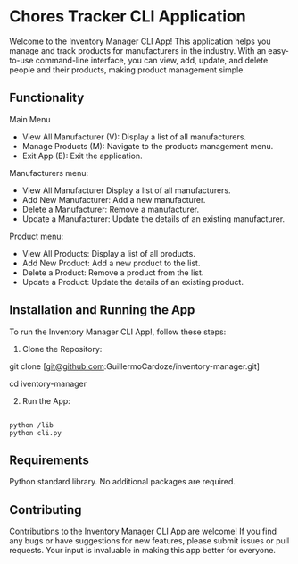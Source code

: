 # Chores Tracker CLI Application

Welcome to the Inventory Manager CLI App! This application helps you manage and track products for manufacturers in the industry. With an easy-to-use command-line interface, you can view, add, update, and delete people and their products, making product management simple.

## Functionality

Main Menu
- View All Manufacturer (V): Display a list of all manufacturers.
- Manage Products (M): Navigate to the products management menu.
- Exit App (E): Exit the application.

Manufacturers menu:
- View All Manufacturer Display a list of all manufacturers.
- Add New Manufacturer: Add a new manufacturer.
- Delete a Manufacturer: Remove a manufacturer.
- Update a Manufacturer: Update the details of an existing manufacturer.

Product menu:
- View All Products: Display a list of all products.
- Add New Product: Add a new product to the list.
- Delete a Product: Remove a product from the list.
- Update a Product: Update the details of an existing product.


## Installation and Running the App
To run the Inventory Manager CLI App!, follow these steps:

1. Clone the Repository:
 
git clone [git@github.com:GuillermoCardoze/inventory-manager.git]

cd iventory-manager

2. Run the App:

```console

python /lib
python cli.py

```
## Requirements
Python standard library. No additional packages are required.

## Contributing
Contributions to the Inventory Manager CLI App are welcome! If you find any bugs or have suggestions for new features, please submit issues or pull requests. Your input is invaluable in making this app better for everyone. 